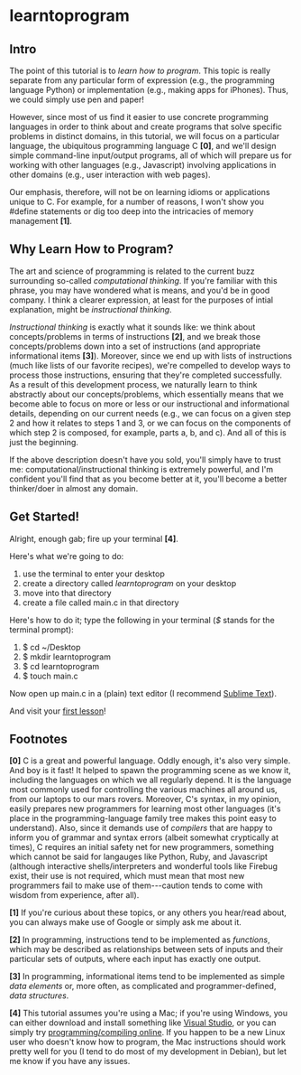 learntoprogram
==============

Intro
-----------------

The point of this tutorial is to *learn how to program*. This topic is really separate from any particular form of expression (e.g., the programming language Python) or implementation (e.g., making apps for iPhones). Thus, we could simply use pen and paper! 

However, since most of us find it easier to use concrete programming languages in order to think about and create programs that solve specific problems in distinct domains, in this tutorial, we will focus on a particular language, the ubiquitous programming language C **[0]**, and we'll design simple command-line input/output programs, all of which will prepare us for working with other languages (e.g., Javascript) involving applications in other domains (e.g., user interaction with web pages).

Our emphasis, therefore, will not be on learning idioms or applications unique to C. For example, for a number of reasons, I won't show you #define statements or dig too deep into the intricacies of memory management **[1]**.


Why Learn How to Program?
-------------------------
The art and science of programming is related to the current buzz surrounding so-called *computational thinking*. If you're familiar with this phrase, you may have wondered what is means, and you'd be in good company. I think a clearer expression, at least for the purposes of intial explanation, might be *instructional thinking*.

*Instructional thinking* is exactly what it sounds like: we think about concepts/problems in terms of instructions **[2]**, and we break those concepts/problems down into a set of instructions (and appropriate informational items **[3]**). Moreover, since we end up with lists of instructions (much like lists of our favorite recipes), we're compelled to develop ways to process those instructions, ensuring that they're completed successfully. As a result of this development process, we naturally learn to think abstractly about our concepts/problems, which essentially means that we become able to focus on more or less or our instructional and informational details, depending on our current needs (e.g., we can focus on a given step 2 and how it relates to steps 1 and 3, or we can focus on the components of which step 2 is composed, for example, parts a, b, and c). And all of this is just the beginning.

If the above description doesn't have you sold, you'll simply have to trust me: computational/instructional thinking is extremely powerful, and I'm confident you'll find that as you become better at it, you'll become a better thinker/doer in almost any domain.

Get Started!
------------
Alright, enough gab; fire up your terminal **[4]**.

Here's what we're going to do:

1. use the terminal to enter your desktop
2. create a directory called *learntoprogram* on your desktop
3. move into that directory
4. create a file called main.c in that directory

Here's how to do it; type the following in your terminal (*$* stands for the terminal prompt):

1. $ cd ~/Desktop
2. $ mkdir learntoprogram 
3. $ cd learntoprogram
4. $ touch main.c

Now open up main.c in a (plain) text editor (I recommend [Sublime Text](http://www.sublimetext.com/)).

And visit your [first lesson](https://github.com/austinjalexander/learntoprogram/tree/master/week0)!


Footnotes
------------
**[0]** C is a great and powerful language. Oddly enough, it's also very simple. And boy is it fast! It helped to spawn the programming scene as we know it, including the languages on which we all regularly depend. It is the language most commonly used for controlling the various machines all around us, from our laptops to our mars rovers. Moreover, C's syntax, in my opinion, easily prepares new programmers for learning most other languages (it's place in the programming-language family tree makes this point easy to understand). Also, since it demands use of *compilers* that are happy to inform you of grammar and syntax errors (albeit somewhat cryptically at times), C requires an initial safety net for new programmers, something which cannot be said for langauges like Python, Ruby, and Javascript (although interactive shells/interpreters and wonderful tools like Firebug exist, their use is not required, which must mean that most new programmers fail to make use of them---caution tends to come with wisdom from experience, after all).

**[1]** If you're curious about these topics, or any others you hear/read about, you can always make use of Google or simply ask me about it.

**[2]** In programming, instructions tend to be implemented as *functions*, which may be described as relationships between sets of inputs and their particular sets of outputs, where each input has exactly one output.

**[3]** In programming, informational items tend to be implemented as simple *data elements* or, more often, as complicated and programmer-defined, *data structures*.

**[4]** This tutorial assumes you're using a Mac; if you're using Windows, you can either download and install something like [Visual Studio](http://www.visualstudio.com/en-US/products/visual-studio-express-vs), or you can simply try [programming/compiling online](http://www.compileonline.com/compile_c_online.php). If you happen to be a new Linux user who doesn't know how to program, the Mac instructions should work pretty well for you (I tend to do most of my development in Debian), but let me know if you have any issues.
